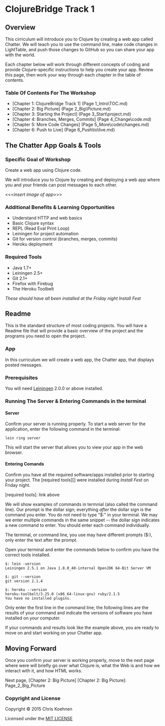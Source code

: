 
# ClojureBridge Track 1 

## Overview
This cirriculum will introduce you to Clojure by creating a web app called Chatter. We will teach you to use the command line, make code changes in LightTable, and push those changes to GitHub so you can share your app with the world. 

Each chapter below will work through different concepts of coding and provide Clojure-specific instructions to help you create your app. Review this page, then work your way through each chapter in the table of contents. 

### Table Of Contents For The Workshop
* [Chapter 1: ClojureBridge Track 1] (Page 1_Intro\TOC.md)
* [Chapter 2: Big Picture] (Page 2_Big\Picture.md)
* [Chapter 3: Starting the Project] (Page 3_Start\project.md)
* [Chapter 4: Branches, Merges, Commits] (Page 4_Change\code.md)
* [Chapter 5: More Code Changes] (Page 5_More\code\changes.md)
* [Chapter 6: Push to Live] (Page 6_Push\to\live.md)


## The Chatter App Goals & Tools

### Specific Goal of Workshop

Create a web app using Clojure code.

We will introduce you to Clojure by creating and deploying a web app where you and your friends can post messages to each other.

<<<_insert image of app_>>>

### Additional Benefits & Learning Opportunities

* Understand HTTP and web basics
* Basic Clojure syntax
* REPL (Read Eval Print Loop)
* Leiningen for project automation
* Git for version control (branches, merges, commits)
* Heroku deployment

### Required Tools

* Java 1.7+
* Leiningen 2.5+
* Git 2.1+
* Firefox with Firebug
* The Heroku Toolbelt

_These should have all been installed at the Friday night Install Fest_


## Readme
This is the standard structure of most coding projects. You will have a Readme file that will provide a basic overview of the project and the programs you need to open the project. 

### App

In this curriculum we will create a web app, the Chatter app, that displays posted messages. 

### Prerequisites

You will need [Leiningen][] 2.0.0 or above installed. 


[leiningen]: https://github.com/technomancy/leiningen

### Running The Server & Entering Commands in the terminal

#### Server
Confirm your server is running properly. To start a web server for the application, enter the following command in the terminal:

    lein ring server

This will start the server that allows you to view your app in the web browser. 

#### Entering Comands

Confirm you have all the required software/apps installed prior to starting your project. The [required tools][] were installed during _Install Fest_ on Friday night.

[required tools]: link above

We will show examples of commands in termnial (also called the command line). Our prompt is the dollar sign; everything _after_ the dollar sign is the command you enter. You do not need to type "$:" in your terminal. We may we enter multiple commands in the same snippet -- the dollar sign indicates a new command to enter. You should enter each command individually.

The terminal, or command line, you use may have different prompts ($:), only enter the text after the prompt.    

Open your terminal and enter the commands below to confirm you have the correct tools installed. 

	$: lein -version
    Leiningen 2.5.1 on Java 1.8.0_40-internal OpenJDK 64-Bit Server VM

    $: git --version
    git version 2.1.4

    $: heroku --version
    heroku-toolbelt/3.25.0 (x86_64-linux-gnu) ruby/2.1.5
    You have no installed plugins.

Only enter the first line in the command line; the following lines are the results of your command and indicate the versions of software you have installed on your computer.

If your commands and results look like the example above, you are ready to move on and start working on your Chatter app.



## Moving Forward
Once you confirm your server is working properly, move to the next page where were will briefly go over what Clojure is, what the Web is and how we interact with it, and how HTML works.

Next page, [Chapter 2: Big Picture]
[Chapter 2: Big Picture]: Page_2_Big_Picture


### Copyright and License

Copyright © 2015 Chris Koehnen

Licensed under the [MIT LICENSE](http://opensource.org/licenses/MIT)
